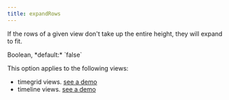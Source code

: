 ```yaml
---
title: expandRows
---
```


If the rows of a given view don't take up the entire height, they will expand to fit.

<div class='spec' markdown='1'>
Boolean, *default:* `false`
</div>

This option applies to the following views:

- timegrid views. <a href='expandRows-timegrid-demo' class='more-link'>see a demo</a>
- timeline views. <a href='expandRows-timeline-demo' class='more-link'>see a demo</a>
